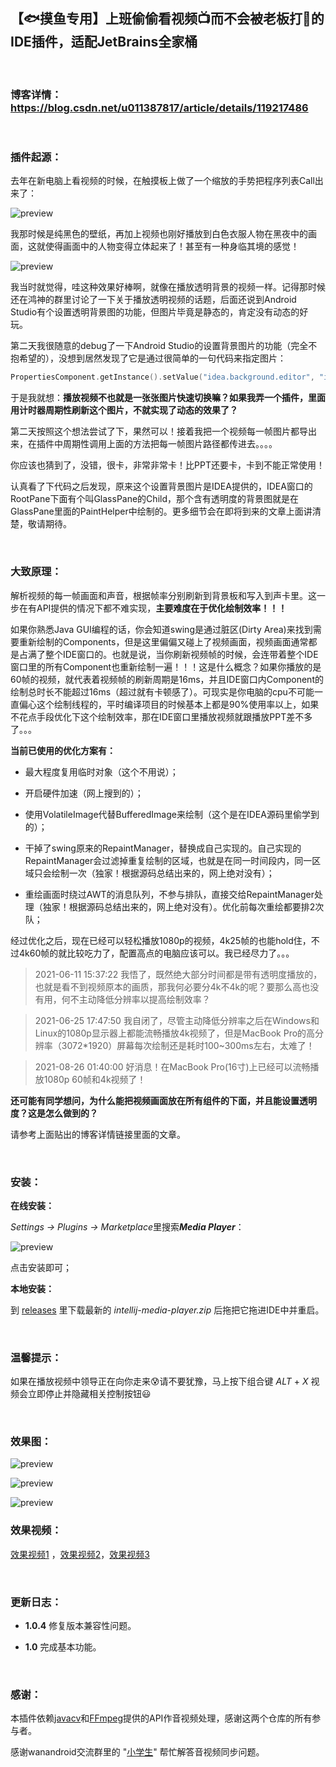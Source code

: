 ## 【🐟摸鱼专用】上班偷偷看视频📺而不会被老板打🔨的IDE插件，适配JetBrains全家桶

<br/>

### 博客详情： <https://blog.csdn.net/u011387817/article/details/119217486>

<br/>

### 插件起源：

去年在新电脑上看视频的时候，在触摸板上做了一个缩放的手势把程序列表Call出来了：

![preview](https://github.com/wuyr/intellij-media-player/raw/main/previews/1.jpg)

我那时候是纯黑色的壁纸，再加上视频也刚好播放到白色衣服人物在黑夜中的画面，这就使得画面中的人物变得立体起来了！甚至有一种身临其境的感觉！

![preview](https://github.com/wuyr/intellij-media-player/raw/main/previews/2.jpg)

我当时就觉得，哇这种效果好棒啊，就像在播放透明背景的视频一样。记得那时候还在鸿神的群里讨论了一下关于播放透明视频的话题，后面还说到Android Studio有个设置透明背景图的功能，但图片毕竟是静态的，肯定没有动态的好玩。

第二天我很随意的debug了一下Android Studio的设置背景图片的功能（完全不抱希望的），没想到居然发现了它是通过很简单的一句代码来指定图片：

```kotlin
PropertiesComponent.getInstance().setValue("idea.background.editor", "image path")
```

于是我就想：**播放视频不也就是一张张图片快速切换嘛？如果我弄一个插件，里面用计时器周期性刷新这个图片，不就实现了动态的效果了？**

第二天按照这个想法尝试了下，果然可以！接着我把一个视频每一帧图片都导出来，在插件中周期性调用上面的方法把每一帧图片路径都传进去。。。。

你应该也猜到了，没错，很卡，非常非常卡！比PPT还要卡，卡到不能正常使用！

认真看了下代码之后发现，原来这个设置背景图片是IDEA提供的，IDEA窗口的RootPane下面有个叫GlassPane的Child，那个含有透明度的背景图就是在GlassPane里面的PaintHelper中绘制的。更多细节会在即将到来的文章上面讲清楚，敬请期待。


<br/>

### 大致原理：
解析视频的每一帧画面和声音，根据帧率分别刷新到背景板和写入到声卡里。这一步在有API提供的情况下都不难实现，**主要难度在于优化绘制效率！！！**

如果你熟悉Java GUI编程的话，你会知道swing是通过脏区(Dirty Area)来找到需要重新绘制的Components，但是这里偏偏又碰上了视频画面，视频画面通常都是占满了整个IDE窗口的。也就是说，当你刷新视频帧的时候，会连带着整个IDE窗口里的所有Component也重新绘制一遍！！！这是什么概念？如果你播放的是60帧的视频，就代表着视频帧的刷新周期是16ms，并且IDE窗口内Component的绘制总时长不能超过16ms（超过就有卡顿感了）。可现实是你电脑的cpu不可能一直偏心这个绘制线程的，平时编译项目的时候基本上都是90%使用率以上，如果不花点手段优化下这个绘制效率，那在IDE窗口里播放视频就跟播放PPT差不多了。。。

**当前已使用的优化方案有：**
- 最大程度复用临时对象（这个不用说）；

- 开启硬件加速（网上搜到的）；

- 使用VolatileImage代替BufferedImage来绘制（这个是在IDEA源码里偷学到的）；

- 干掉了swing原来的RepaintManager，替换成自己实现的。自己实现的RepaintManager会过滤掉重复绘制的区域，也就是在同一时间段内，同一区域只会绘制一次（独家！根据源码总结出来的，网上绝对没有）；

- 重绘画面时绕过AWT的消息队列，不参与排队，直接交给RepaintManager处理（独家！根据源码总结出来的，网上绝对没有）。优化前每次重绘都要排2次队；


经过优化之后，现在已经可以轻松播放1080p的视频，4k25帧的也能hold住，不过4k60帧的就比较吃力了，配置高点的电脑应该可以。我已经尽力了。。。

>2021-06-11 15:37:22 我悟了，既然绝大部分时间都是带有透明度播放的，也就是看不到视频原本的画质，那我何必要分4k不4k的呢？要那么高也没有用，何不主动降低分辨率以提高绘制效率？

>2021-06-25 17:47:50 我自闭了，尽管主动降低分辨率之后在Windows和Linux的1080p显示器上都能流畅播放4k视频了，但是MacBook Pro的高分辨率（3072*1920）屏幕每次绘制还是耗时100~300ms左右，太难了！

>2021-08-26 01:40:00 好消息！在MacBook Pro(16寸)上已经可以流畅播放1080p 60帧和4k视频了！


**还可能有同学想问，为什么能把视频画面放在所有组件的下面，并且能设置透明度？这是怎么做到的？**

请参考上面贴出的博客详情链接里面的文章。

<br/>

### 安装：
**在线安装：**

*Settings -> Plugins -> Marketplace*里搜索***Media Player***：

![preview](https://github.com/wuyr/intellij-media-player/raw/master/previews/6.png)

点击安装即可；

**本地安装：**

到 [releases](https://github.com/wuyr/intellij-media-player/releases) 里下载最新的 *intellij-media-player.zip* 后拖把它拖进IDE中并重启。

<br/>

### 温馨提示： 

如果在播放视频中领导正在向你走来😰请不要犹豫，马上按下组合键 *ALT* + *X* 视频会立即停止并隐藏相关控制按钮😃

<br/>

### 效果图：

![preview](https://github.com/wuyr/intellij-media-player/raw/main/previews/1.gif)

![preview](https://github.com/wuyr/intellij-media-player/raw/main/previews/2.gif)

![preview](https://github.com/wuyr/intellij-media-player/raw/main/previews/3.gif)

### 效果视频：

[效果视频1](https://github.com/wuyr/intellij-media-player/raw/main/previews/1.mp4) ，[效果视频2](https://github.com/wuyr/intellij-media-player/raw/main/previews/2.mp4)，[效果视频3](https://github.com/wuyr/intellij-media-player/raw/main/previews/3.mp4)

<br/>

### 更新日志：

 - **1.0.4** 修复版本兼容性问题。

 - **1.0** 完成基本功能。

<br/>

### 感谢：

本插件依赖[javacv](https://github.com/bytedeco/javacv)和[FFmpeg](https://github.com/FFmpeg/FFmpeg)提供的API作音视频处理，感谢这两个仓库的所有参与者。

感谢wanandroid交流群里的 "[小学生](https://github.com/yuxitong)" 帮忙解答音视频同步问题。
